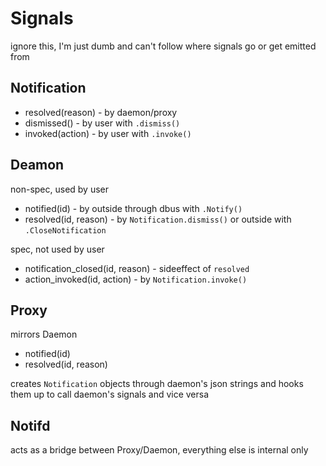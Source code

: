 # Signals

ignore this, I'm just dumb and can't follow where signals go or get emitted from

## Notification

* resolved(reason) - by daemon/proxy
* dismissed() - by user with `.dismiss()`
* invoked(action) - by user with `.invoke()`

## Deamon

non-spec, used by user
* notified(id) - by outside through dbus with `.Notify()`
* resolved(id, reason) - by `Notification.dismiss()` or outside with `.CloseNotification`

spec, not used by user
* notification_closed(id, reason) - sideeffect of `resolved`
* action_invoked(id, action) - by `Notification.invoke()`

## Proxy

mirrors Daemon
* notified(id)
* resolved(id, reason)

creates `Notification` objects through daemon's json strings
and hooks them up to call daemon's signals and vice versa

## Notifd

acts as a bridge between Proxy/Daemon, everything else is internal only
